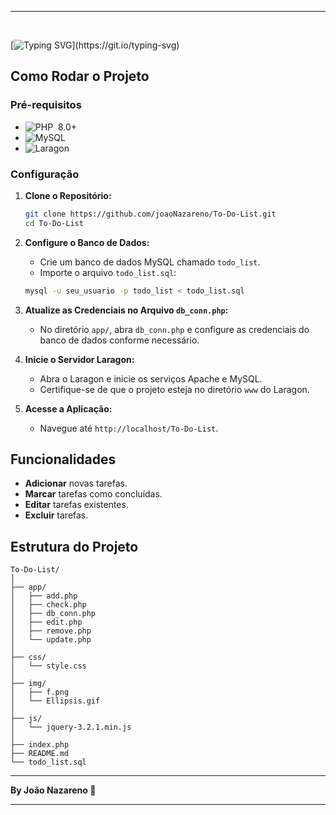 

---

<br>

[![Typing SVG](https://readme-typing-svg.herokuapp.com/?color=DC143C&size=35&center=true&vCenter=true&width=1000&lines=TO-DO+LIST+PROJECT;Gerencie+suas+tarefas+facilmente!)](https://git.io/typing-svg)

## Como Rodar o Projeto

### Pré-requisitos

- ![PHP](https://img.shields.io/badge/-PHP-0D1117?style=for-the-badge&logo=php&labelColor=0D1117)&nbsp; 8.0+
- ![MySQL](https://img.shields.io/badge/-MySQL-0D1117?style=for-the-badge&logo=mysql&labelColor=0D1117)&nbsp;
- ![Laragon](https://img.shields.io/badge/-Laragon-0D1117?style=for-the-badge&logo=laragon&labelColor=0D1117)&nbsp;

### Configuração

1. **Clone o Repositório:**
   ```bash
   git clone https://github.com/joaoNazareno/To-Do-List.git
   cd To-Do-List
   ```

2. **Configure o Banco de Dados:**
   - Crie um banco de dados MySQL chamado `todo_list`.
   - Importe o arquivo `todo_list.sql`:
   ```bash
   mysql -u seu_usuario -p todo_list < todo_list.sql
   ```

3. **Atualize as Credenciais no Arquivo `db_conn.php`:**
   - No diretório `app/`, abra `db_conn.php` e configure as credenciais do banco de dados conforme necessário.

4. **Inicie o Servidor Laragon:**
   - Abra o Laragon e inicie os serviços Apache e MySQL.
   - Certifique-se de que o projeto esteja no diretório `www` do Laragon.

5. **Acesse a Aplicação:**
   - Navegue até `http://localhost/To-Do-List`.

## Funcionalidades

- **Adicionar** novas tarefas.
- **Marcar** tarefas como concluídas.
- **Editar** tarefas existentes.
- **Excluir** tarefas.

## Estrutura do Projeto

```plaintext
To-Do-List/
│
├── app/
│   ├── add.php
│   ├── check.php
│   ├── db_conn.php
│   ├── edit.php
│   ├── remove.php
│   └── update.php
│
├── css/
│   └── style.css
│
├── img/
│   ├── f.png
│   └── Ellipsis.gif
│
├── js/
│   └── jquery-3.2.1.min.js
│
├── index.php
├── README.md
└── todo_list.sql
```

---

**By João Nazareno 🦅**

--- 

